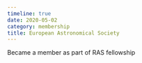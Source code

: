 ```yaml
---
timeline: true
date: 2020-05-02
category: membership
title: European Astronomical Society
---
```


Became a member as part of RAS fellowship
